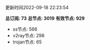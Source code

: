 更新时间2022-09-18 22:23:54

**总订阅: 73**
**总节点: 3019**
**有效节点: 929**
- ss节点: 566
- v2ray节点: 298
- trojan节点: 65
